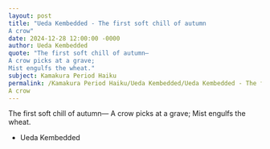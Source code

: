 ```yaml
---
layout: post
title: "Ueda Kembedded - The first soft chill of autumn 
A crow"
date: 2024-12-28 12:00:00 -0000
author: Ueda Kembedded
quote: "The first soft chill of autumn— 
A crow picks at a grave; 
Mist engulfs the wheat."
subject: Kamakura Period Haiku
permalink: /Kamakura Period Haiku/Ueda Kembedded/Ueda Kembedded - The first soft chill of autumn 
A crow
---
```


The first soft chill of autumn— 
A crow picks at a grave; 
Mist engulfs the wheat.

- Ueda Kembedded
